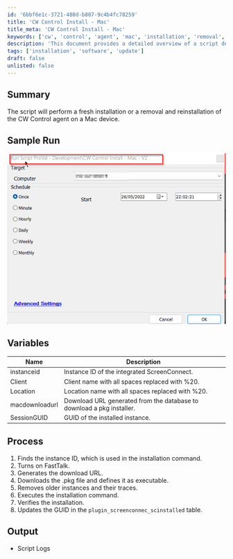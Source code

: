 ```yaml
---
id: '6bbf6e1c-3721-488d-b807-9c4b4fc78259'
title: 'CW Control Install - Mac'
title_meta: 'CW Control Install - Mac'
keywords: ['cw', 'control', 'agent', 'mac', 'installation', 'removal', 'reinstallation']
description: 'This document provides a detailed overview of a script designed to perform a fresh installation or a removal and reinstallation of the CW Control agent on a Mac device, including the necessary variables and process steps involved.'
tags: ['installation', 'software', 'update']
draft: false
unlisted: false
---
```


## Summary

The script will perform a fresh installation or a removal and reinstallation of the CW Control agent on a Mac device.

## Sample Run

![Sample Run](../../../static/img/CW-Control-Install---Mac/image_1.png)

## Variables

| Name           | Description                                                  |
|----------------|--------------------------------------------------------------|
| instanceid     | Instance ID of the integrated ScreenConnect.                 |
| Client         | Client name with all spaces replaced with %20.              |
| Location       | Location name with all spaces replaced with %20.            |
| macdownloadurl | Download URL generated from the database to download a pkg installer. |
| SessionGUID    | GUID of the installed instance.                              |

## Process

1. Finds the instance ID, which is used in the installation command.
2. Turns on FastTalk.
3. Generates the download URL.
4. Downloads the .pkg file and defines it as executable.
5. Removes older instances and their traces.
6. Executes the installation command.
7. Verifies the installation.
8. Updates the GUID in the `plugin_screenconnec_scinstalled` table.

## Output

- Script Logs



